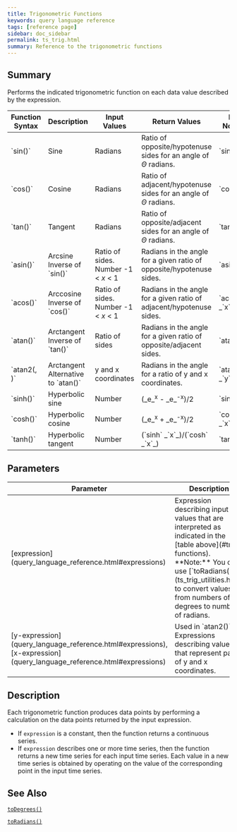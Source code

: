 ```yaml
---
title: Trigonometric Functions
keywords: query language reference
tags: [reference page]
sidebar: doc_sidebar
permalink: ts_trig.html
summary: Reference to the trigonometric functions
---
```

## Summary

Performs the indicated trigonometric function on each data value described by the expression.

<table style="width: 100%;" id="trig-functions">
<colgroup>
<col width="20%" />
<col width="20%" />
<col width="20%" />
<col width="30%" />
<col width="10%" />
</colgroup>
<tbody>
<thead>
<tr><th>Function Syntax</th><th>Description</th><th>Input Values</th><th>Return Values</th><th>Math Notation</th></tr>
</thead>
<tr>
<td markdown="span">`sin(<expression>)`</td>
<td>Sine</td>
<td>Radians</td>
<td>Ratio of opposite/hypotenuse sides for an angle of <em>&Theta;</em> radians.</td>
<td markdown="span">`sin` <em>&Theta;</em></td>
</tr>

<tr>
<td markdown="span">`cos(<expression>)`</td>
<td>Cosine</td>
<td>Radians</td>
<td>Ratio of adjacent/hypotenuse sides for an angle of <em>&Theta;</em> radians.</td>
<td markdown="span">`cos` <em>&Theta;</em></td>
</tr>

<tr><td markdown="span">`tan(<expression>)`</td>
<td>Tangent</td>
<td>Radians</td>
<td>Ratio of opposite/adjacent sides for an angle of <em>&Theta;</em> radians.</td>
<td markdown="span">`tan` <em>&Theta;</em></td></tr>

<tr><td markdown="span">`asin(<expression>)`</td>
<td td markdown="span">Arcsine <br>Inverse of `sin()`</td>
<td>Ratio of sides. <br>Number -1 &lt; <em>x</em> &lt; 1</td>
<td>Radians in the angle for a given ratio of opposite/hypotenuse sides.</td>
<td markdown="span">`asin` _`x`_</td></tr>

<tr><td markdown="span">`acos(<expression>)`</td>
<td td markdown="span">Arccosine <br>Inverse of `cos()` </td>
<td>Ratio of sides. <br>Number -1 &lt; <em>x</em> &lt; 1</td>
<td>Radians in the angle for a given ratio of adjacent/hypotenuse sides.</td>
<td markdown="span">`acos` _`x`_</td></tr>

<tr><td markdown="span">`atan(<expression>)`</td>
<td td markdown="span">Arctangent <br>Inverse of `tan()`</td>
<td>Ratio of sides</td>
<td>Radians in the angle for a given ratio of opposite/adjacent sides. </td>
<td markdown="span">`atan` _`x`_</td></tr>

<tr><td markdown="span">`atan2(<y-expression>, <x-expression>)`</td>
<td markdown="span">Arctangent <br>Alternative to `atan()` </td>
<td>y and x coordinates</td>
<td>Radians in the angle for a ratio of y and x coordinates. </td>
<td markdown="span">`atan` _`y`_`/`_`x`_</td></tr>

<tr><td markdown="span">`sinh(<expression>)`</td>
<td>Hyperbolic sine</td>
<td>Number</td>
<td markdown="span"> (_e_<sup>x</sup> - _e_<sup>-x</sup>)/2</td>
<td markdown="span">`sinh` _`x`_</td></tr>

<tr><td markdown="span">`cosh(<expression>)`</td>
<td>Hyperbolic cosine </td>
<td>Number</td>
<td markdown="span">(_e_<sup>x</sup> + _e_<sup>-x</sup>)/2</td>
<td markdown="span">`cosh` _`x`_</td></tr>

<tr><td markdown="span">`tanh(<expression>)`</td>
<td>Hyperbolic tangent</td>
<td>Number</td>
<td markdown="span">(`sinh` _`x`_)/(`cosh` _`x`_)</td>
<td markdown="span">`tanh` _`x`_</td></tr>

</tbody>
</table>



## Parameters

<table style="width: 100%;">
<tbody>
<thead>
<tr><th width="30%">Parameter</th><th width="70%">Description</th></tr>
</thead>
<tr>
<td markdown="span"> [expression](query_language_reference.html#expressions)</td>
<td markdown="span">Expression describing input values that are interpreted as indicated in the [table above](#trig-functions). **Note:** You can use [`toRadians()`](ts_trig_utilities.html) to convert values from numbers of degrees to numbers of radians.</td></tr>
<tr>
<td markdown="span"> [y-expression](query_language_reference.html#expressions), [x-expression](query_language_reference.html#expressions)</td>
<td markdown="span">Used in `atan2()`. Expressions describing values that represent pairs of y and x coordinates. </td></tr>
</tbody>
</table>

## Description

Each trigonometric function produces data points by performing a calculation on the data points returned by the input expression. 
* If `expression` is a constant, then the function returns a continuous series.  
* If `expression` describes one or more time series, then the function returns a new time series for each input time series. 
Each value in a new time series is obtained by operating on the value of the corresponding point in the input time series. 

## See Also

[`toDegrees()`](ts_trig_utilities.html)

[`toRadians()`](ts_trig_utilities.html)
